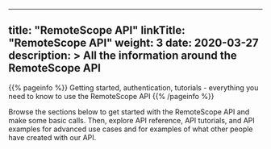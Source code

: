 
---
title: "RemoteScope API"
linkTitle: "RemoteScope API"
weight: 3
date: 2020-03-27
description: >
  All the information around the RemoteScope API
---

{{% pageinfo %}}
Getting started, authentication, tutorials - everything you need to know to use the RemoteScope API
{{% /pageinfo %}}

Browse the sections below to get started with the RemoteScope API and make some basic calls. Then, explore API reference, API tutorials, and API examples for advanced use cases and for examples of what other people have created with our API.